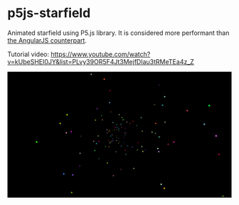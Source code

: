 # p5js-starfield

Animated starfield using P5.js library. It is considered more performant than [the AngularJS counterpart](https://github.com/tduyduc/angularjs-starfield).

Tutorial video: https://www.youtube.com/watch?v=kUbeSHEI0JY&list=PLvy39OR5F4Jt3MejfDIau3tRMeTEa4z_Z

![result](result.png)
